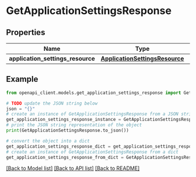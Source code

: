 # GetApplicationSettingsResponse


## Properties

Name | Type | Description | Notes
------------ | ------------- | ------------- | -------------
**application_settings_resource** | [**ApplicationSettingsResource**](ApplicationSettingsResource.md) |  | 

## Example

```python
from openapi_client.models.get_application_settings_response import GetApplicationSettingsResponse

# TODO update the JSON string below
json = "{}"
# create an instance of GetApplicationSettingsResponse from a JSON string
get_application_settings_response_instance = GetApplicationSettingsResponse.from_json(json)
# print the JSON string representation of the object
print(GetApplicationSettingsResponse.to_json())

# convert the object into a dict
get_application_settings_response_dict = get_application_settings_response_instance.to_dict()
# create an instance of GetApplicationSettingsResponse from a dict
get_application_settings_response_from_dict = GetApplicationSettingsResponse.from_dict(get_application_settings_response_dict)
```
[[Back to Model list]](../README.md#documentation-for-models) [[Back to API list]](../README.md#documentation-for-api-endpoints) [[Back to README]](../README.md)


